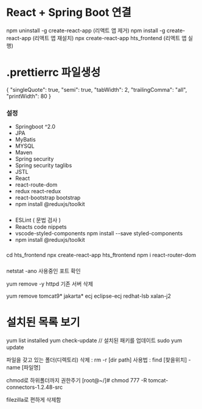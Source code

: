 # React + Spring Boot 연결

npm uninstall -g create-react-app (리액트 앱 제거)
npm install -g create-react-app (리액트 앱 재설치)
npx create-react-app hts_frontend (리액트 앱 실행)

# .prettierrc 파일생성

{
"singleQuote": true,
"semi": true,
"tabWidth": 2,
"trailingComma": "all",
"printWidth": 80
}

### 설정

- Springboot ^2.0
- JPA
- MyBatis
- MYSQL
- Maven
- Spring security
- Spring security taglibs
- JSTL
- React
- react-route-dom
- redux react-redux
- react-bootstrap bootstrap
- npm install @reduxjs/toolkit

###

- ESLint ( 문법 검사 )
- Reacts code nippets
- vscode-styled-components npm install --save styled-components
- npm install @reduxjs/toolkit

###

cd hts_frontend
npx create-react-app hts_ftrontend
npm i react-router-dom

###

netstat -ano 사용중인 포트 확인

yum remove -y httpd 기존 서버 삭제

yum remove tomcat9* jakarta* ecj eclipse-ecj redhat-lsb xalan-j2

# 설치된 목록 보기

yum list installed
yum check-update // 설치된 패키를 업데이트
sudo yum update

파일을 갖고 있는 폴더(디렉토리) 삭제 : rm -r [dir path]
사용법 : find [찾을위치] -name [파일명]

chmod로 하위폴더까지 권한주기
[root@~/]# chmod 777 -R tomcat-connectors-1.2.48-src

filezilla로 편하게 삭제함
